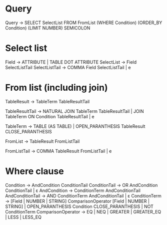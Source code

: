 # Query

Query -> SELECT SelectList FROM FromList (WHERE Condition) (ORDER_BY Condition) (LIMIT NUMBER) SEMICOLON


# Select list
Field -> ATTRIBUTE | TABLE DOT ATTRIBUTE
SelectList -> Field SelectListTail
SelectListTail -> COMMA Field SelectListTail | e

# From list (including join)

TableResult -> TableTerm TableResultTail

TableResultTail -> NATURAL JOIN TableTerm TableResultTail
                 | JOIN TableTerm ON Condition TableResultTail
                 | e

TableTerm -> TABLE (AS TABLE)
           | OPEN_PARANTHESIS TableResult CLOSE_PARANTHESIS

FromList -> TableResult FromListTail

FromListTail -> COMMA TableResult FromListTail
              | e


# Where clause
Condition -> AndCondition ConditionTail
ConditionTail -> OR AndCondition ConditionTail | ε
AndCondition -> ConditionTerm AndConditionTail
AndConditionTail -> AND ConditionTerm AndConditionTail | ε
ConditionTerm -> [Field | NUMBER | STRING] ComparisonOperator [Field | NUMBER | STRING]
               | OPEN_PARANTHESIS Condition CLOSE_PARANTHESIS
               | NOT ConditionTerm
ComparisonOperator -> EQ | NEQ | GREATER | GREATER_EQ | LESS | LESS_EQ